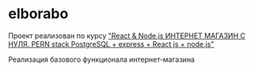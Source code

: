 # elborabo

Проект реализован по курсу ["React & Node.js ИНТЕРНЕТ МАГАЗИН С НУЛЯ. PERN stack PostgreSQL + express + React js + node.js"](https://www.youtube.com/watch?v=H2GCkRF9eko)

Реализация базового функционала интернет-магазина
